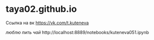 # taya02.github.io
Ссылка на вк https://vk.com/t.kuteneva

*люблю пить чай*
http://localhost:8889/notebooks/kuteneva051.ipynb

